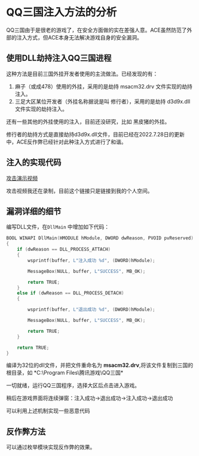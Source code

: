 # QQ三国注入方法的分析

QQ三国由于是很老的游戏了，在安全方面做的实在差强人意。ACE虽然防范了外部的注入方式，但ACE本身无法解决游戏自身的安全漏洞。

## 使用DLL劫持注入QQ三国进程

这种方法是目前三国外挂开发者使用的主流做法。已经发现的有：

1. 麻子（或成478）使用的外挂，采用的是劫持 msacm32.drv 文件实现的劫持注入。
2. 三足大区某位开发者（外挂名称据说是叫 修行者），采用的是劫持 d3d9x.dll 文件实现的劫持注入。

还有一些其他的外挂使用的注入，目前还没研究，比如 黑皮猪的外挂。

修行者的劫持方式是直接劫持d3d9x.dll文件，目前已经在2022.7.28日的更新中，ACE反作弊已经针对此种注入方式进行了和谐。

## 注入的实现代码

[攻击演示视频](https://space.bilibili.com/236140068)

攻击视频我还在录制，目前这个链接只是链接到我的个人空间。

## 漏洞详细的细节

编写DLL文件，在`DllMain` 中增加如下代码：

``` cpp
BOOL WINAPI DllMain(HMODULE hModule, DWORD dwReason, PVOID pvReserved)
{
	if (dwReason == DLL_PROCESS_ATTACH)
	{
		wsprintf(buffer, L"注入成功 %d", (DWORD)hModule);

		MessageBox(NULL, buffer, L"SUCCESS", MB_OK);

		return TRUE;
	}
	else if (dwReason == DLL_PROCESS_DETACH)
	{

		wsprintf(buffer, L"退出成功 %d", (DWORD)hModule);

		MessageBox(NULL, buffer, L"SUCCESS", MB_OK);

		return TRUE;
	}

	return TRUE;
}
```

编译为32位的dll文件，并把文件重命名为 **msacm32.drv**,将该文件复制到三国的根目录，如 *C:\Program Files\腾讯游戏\QQ三国\*

一切就绪，运行QQ三国程序，选择大区后点击进入游戏。

稍后在游戏界面将连续弹窗：注入成功->退出成功->注入成功->退出成功

可以利用上述机制实现一些恶意代码

## 反作弊方法

可以通过枚举模块实现反作弊的效果。
